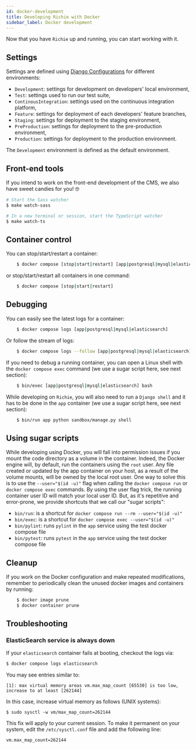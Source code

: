 ```yaml
---
id: docker-development
title: Developing Richie with Docker
sidebar_label: Docker development
---
```


Now that you have `Richie` up and running, you can start working with it.

## Settings

Settings are defined using [Django
Configurations](https://django-configurations.readthedocs.io/en/stable/) for
different environments:

- `Development`: settings for development on developers' local environment,
- `Test`: settings used to run our test suite,
- `ContinousIntegration`: settings used on the continuous integration platform,
- `Feature`: settings for deployment of each developers' feature branches,
- `Staging`: settings for deployment to the staging environment,
- `PreProduction`: settings for deployment to the pre-production environment,
- `Production`: settings for deployment to the production environment.

The `Development` environment is defined as the default environment.

## Front-end tools

If you intend to work on the front-end development of the CMS, we also have
sweet candies for you! 🤓

```bash
# Start the Sass watcher
$ make watch-sass

# In a new terminal or session, start the TypeScript watcher
$ make watch-ts
```

## Container control

You can stop/start/restart a container:

```bash
    $ docker compose [stop|start|restart] [app|postgresql|mysql|elasticsearch]
```

or stop/start/restart all containers in one command:

```bash
    $ docker compose [stop|start|restart]
```

## Debugging

You can easily see the latest logs for a container:

```bash
    $ docker compose logs [app|postgresql|mysql|elasticsearch]
```

Or follow the stream of logs:

```bash
    $ docker compose logs --follow [app|postgresql|mysql|elasticsearch]
```

If you need to debug a running container, you can open a Linux shell with the
`docker compose exec` command (we use a sugar script here, see next section):

```bash
    $ bin/exec [app|postgresql|mysql|elasticsearch] bash
```

While developing on `Richie`, you will also need to run a `Django shell` and it
has to be done in the `app` container (we use a sugar script here, see next
section):

```bash
    $ bin/run app python sandbox/manage.py shell
```

## Using sugar scripts

While developing using Docker, you will fall into permission issues if you mount
the code directory as a volume in the container. Indeed, the Docker engine will,
by default, run the containers using the `root` user. Any file created or
updated by the app container on your host, as a result of the volume mounts,
will be owned by the local root user. One way to solve this is to use the
`--user="$(id -u)"` flag when calling the `docker compose run` or
`docker compose exec` commands. By using the user flag trick, the running
container user ID will match your local user ID. But, as it's repetitive and
error-prone, we provide shortcuts that we call our "sugar scripts":

- `bin/run`: is a shortcut for `docker compose run --rm --user="$(id -u)"`
- `bin/exec`: is a shortcut for `docker compose exec --user="$(id -u)"`
- `bin/pylint`: runs `pylint` in the `app` service using the test docker compose
  file
- `bin/pytest`: runs `pytest` in the `app` service using the test docker compose
  file

## Cleanup

If you work on the Docker configuration and make repeated modifications,
remember to periodically clean the unused docker images and containers by
running:

```bash
    $ docker image prune
    $ docker container prune
```

## Troubleshooting

### ElasticSearch service is always down

If your `elasticsearch` container fails at booting, checkout the logs via:

```bash
$ docker compose logs elasticsearch
```

You may see entries similar to:

```
[1]: max virtual memory areas vm.max_map_count [65530] is too low, increase to at least [262144]
```

In this case, increase virtual memory as follows (UNIX systems):

```
$ sudo sysctl -w vm/max_map_count=262144
```

This fix will apply to your current session. To make it permanent on your system, edit the
`/etc/sysctl.conf` file and add the following line:

```
vm.max_map_count=262144
```
